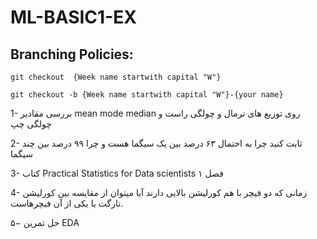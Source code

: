 # ML-BASIC1-EX
## Branching Policies:
`git checkout  {Week name startwith capital "W"}`

`git checkout -b {Week name startwith capital "W"}-{your name}`

1- بررسی مقادیر mean mode median روی توزیع های نرمال و چولگی راست و چولگی چپ

2- ثابت کنید چرا به احتمال ۶۳ درصد بین یک سیگما هست و چرا ۹۹ درصد بین چند سیگما
 
3- کتاب Practical Statistics for Data scientists فصل ۱ 

4- زمانی که دو فیچر با هم کورلیشن بالایی دارند آیا میتوان از مقایسه بین کورلیشن تارگت با یکی از آن فیچرهاست.

۵− حل تمرین EDA
